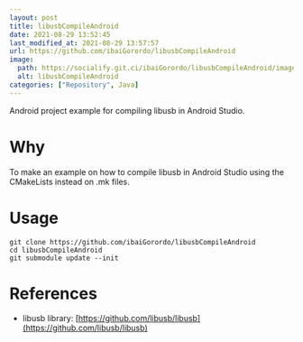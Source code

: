 ```yaml
---
layout: post
title: libusbCompileAndroid
date: 2021-08-29 13:52:45 
last_modified_at: 2021-08-29 13:57:57 
url: https://github.com/ibaiGorordo/libusbCompileAndroid
image:
  path: https://socialify.git.ci/ibaiGorordo/libusbCompileAndroid/image?&forks=1&issues=1&language=1&name=1&owner=1&stargazers=1&theme=Light
  alt: libusbCompileAndroid
categories: ["Repository", Java]
---
```

 Android project example for compiling libusb in Android Studio.
 
# Why
To make an example on how to compile libusb in Android Studio using the CMakeLists instead on .mk files.

# Usage
```
git clone https://github.com/ibaiGorordo/libusbCompileAndroid
cd libusbCompileAndroid
git submodule update --init
```

# References
- libusb library: [https://github.com/libusb/libusb](https://github.com/libusb/libusb)
